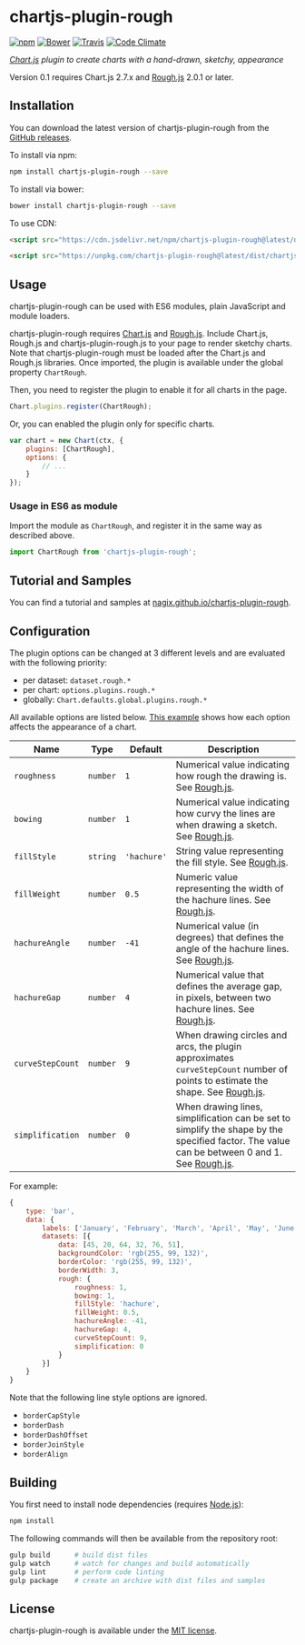 # chartjs-plugin-rough

[![npm](https://img.shields.io/npm/v/chartjs-plugin-rough.svg?style=flat-square)](https://npmjs.com/package/chartjs-plugin-rough) [![Bower](https://img.shields.io/bower/v/chartjs-plugin-rough.svg?style=flat-square)](https://libraries.io/bower/chartjs-plugin-rough) [![Travis](https://img.shields.io/travis/nagix/chartjs-plugin-rough/master.svg?style=flat-square)](https://travis-ci.org/nagix/chartjs-plugin-rough) [![Code Climate](https://img.shields.io/codeclimate/maintainability/nagix/chartjs-plugin-rough.svg?style=flat-square)](https://codeclimate.com/github/nagix/chartjs-plugin-rough)

*[Chart.js](https://www.chartjs.org) plugin to create charts with a hand-drawn, sketchy, appearance*

Version 0.1 requires Chart.js 2.7.x and [Rough.js](https://roughjs.com) 2.0.1 or later.

## Installation

You can download the latest version of chartjs-plugin-rough from the [GitHub releases](https://github.com/nagix/chartjs-plugin-rough/releases/latest).

To install via npm:

```bash
npm install chartjs-plugin-rough --save
```

To install via bower:

```bash
bower install chartjs-plugin-rough --save
```

To use CDN:

```html
<script src="https://cdn.jsdelivr.net/npm/chartjs-plugin-rough@latest/dist/chartjs-plugin-rough.min.js"></script>
```
```html
<script src="https://unpkg.com/chartjs-plugin-rough@latest/dist/chartjs-plugin-rough.min.js"></script>
```

## Usage

chartjs-plugin-rough can be used with ES6 modules, plain JavaScript and module loaders.

chartjs-plugin-rough requires [Chart.js](https://www.chartjs.org) and [Rough.js](https://roughjs.com). Include Chart.js, Rough.js and chartjs-plugin-rough.js to your page to render sketchy charts. Note that chartjs-plugin-rough must be loaded after the Chart.js and Rough.js libraries. Once imported, the plugin is available under the global property `ChartRough`.

Then, you need to register the plugin to enable it for all charts in the page.

```js
Chart.plugins.register(ChartRough);
```

Or, you can enabled the plugin only for specific charts.

```js
var chart = new Chart(ctx, {
    plugins: [ChartRough],
    options: {
        // ...
    }
});
```

### Usage in ES6 as module

Import the module as `ChartRough`, and register it in the same way as described above.

```js
import ChartRough from 'chartjs-plugin-rough';
```

## Tutorial and Samples

You can find a tutorial and samples at [nagix.github.io/chartjs-plugin-rough](https://nagix.github.io/chartjs-plugin-rough).

## Configuration

The plugin options can be changed at 3 different levels and are evaluated with the following priority:

- per dataset: `dataset.rough.*`
- per chart: `options.plugins.rough.*`
- globally: `Chart.defaults.global.plugins.rough.*`

All available options are listed below. [This example](https://nagix.github.io/chartjs-plugin-rough/samples/interactions.html) shows how each option affects the appearance of a chart.

| Name | Type | Default | Description
| ---- | ---- | ------- | -----------
| `roughness` | `number` | `1` | Numerical value indicating how rough the drawing is. See [Rough.js](https://github.com/pshihn/rough/wiki#roughness).
| `bowing` | `number` | `1` | Numerical value indicating how curvy the lines are when drawing a sketch. See [Rough.js](https://github.com/pshihn/rough/wiki#bowing).
| `fillStyle` | `string` | `'hachure'` | String value representing the fill style. See [Rough.js](https://github.com/pshihn/rough/wiki#fillstyle).
| `fillWeight` | `number` | `0.5` | Numeric value representing the width of the hachure lines. See [Rough.js](https://github.com/pshihn/rough/wiki#fillweight).
| `hachureAngle` | `number` | `-41` | Numerical value (in degrees) that defines the angle of the hachure lines. See [Rough.js](https://github.com/pshihn/rough/wiki#hachureangle).
| `hachureGap` | `number` | `4` | Numerical value that defines the average gap, in pixels, between two hachure lines. See [Rough.js](https://github.com/pshihn/rough/wiki#hachuregap).
| `curveStepCount` | `number` | `9` | When drawing circles and arcs, the plugin approximates `curveStepCount` number of points to estimate the shape. See [Rough.js](https://github.com/pshihn/rough/wiki#curvestepcount).
| `simplification` | `number` | `0` | When drawing lines, simplification can be set to simplify the shape by the specified factor. The value can be between 0 and 1. See [Rough.js](https://github.com/pshihn/rough/wiki#simplification).

For example:

```js
{
    type: 'bar',
    data: {
        labels: ['January', 'February', 'March', 'April', 'May', 'June'],
        datasets: [{
            data: [45, 20, 64, 32, 76, 51],
            backgroundColor: 'rgb(255, 99, 132)',
            borderColor: 'rgb(255, 99, 132)',
            borderWidth: 3,
            rough: {
                roughness: 1,
                bowing: 1,
                fillStyle: 'hachure',
                fillWeight: 0.5,
                hachureAngle: -41,
                hachureGap: 4,
                curveStepCount: 9,
                simplification: 0
            }
        }]
    }
}
```

Note that the following line style options are ignored.

- `borderCapStyle`
- `borderDash`
- `borderDashOffset`
- `borderJoinStyle`
- `borderAlign`

## Building

You first need to install node dependencies (requires [Node.js](https://nodejs.org/)):

```bash
npm install
```

The following commands will then be available from the repository root:

```bash
gulp build      # build dist files
gulp watch      # watch for changes and build automatically
gulp lint       # perform code linting
gulp package    # create an archive with dist files and samples
```

## License

chartjs-plugin-rough is available under the [MIT license](https://opensource.org/licenses/MIT).
